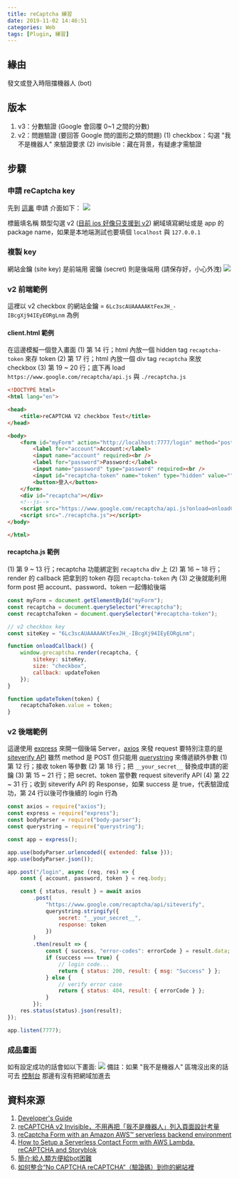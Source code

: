 ```yaml
---
title: reCaptcha 練習
date: 2019-11-02 14:46:51
categories: Web
tags: [Plugin, 練習]
---
```


## 緣由

發文或登入時阻擋機器人 (bot)

## 版本

1. v3：分數驗證 (Google 會回覆 0~1 之間的分數)
2. v2：問題驗證 (要回答 Google 問的圖形之類的問題)
    (1) checkbox：勾選 "我不是機器人" 來驗證要求
    (2) invisible：藏在背景，有疑慮才需驗證

## 步驟

### 申請 reCaptcha key

先到 [這裏](https://www.google.com/recaptcha/admin/create) 申請
介面如下：
![](./reCaptcha-練習/register1.png)

標籤填名稱
類型勾選 v2 ([目前 ios 好像只支援到 v2](https://github.com/fjcaetano/ReCaptcha#warning-%EF%B8%8F))
網域填寫網址或是 app 的 package name，如果是本地端測試也要填個 ```localhost``` 與 ```127.0.0.1```

### 複製 key

網站金鑰 (site key) 是前端用
密鑰 (secret) 則是後端用 (請保存好，小心外洩)
![](./reCaptcha-練習/register2.png)

### v2 前端範例

這裡以 v2 checkbox 的網站金鑰 =  ```6Lc3scAUAAAAAKtFexJH_-IBcgXj94IEyEORgLnm``` 為例

#### client.html 範例

在這邊模擬一個登入畫面
(1) 第 14 行；html 內放一個 hidden tag ```recaptcha-token``` 來存 token
(2) 第 17 行；html 內放一個 div tag ```recaptcha``` 來放 checkbox
(3) 第 19 ~ 20 行；底下再 load ```https://www.google.com/recaptcha/api.js``` 與 ```./recaptcha.js```

```html
<!DOCTYPE html>
<html lang="en">

<head>
    <title>reCAPTCHA V2 checkbox Test</title>
</head>

<body>
    <form id="myForm" action="http://localhost:7777/login" method="post">
        <label for="account">Account:</label>
        <input name="account" required><br />
        <label for="password">Password:</label>
        <input name="password" type="password" required><br />
        <input id="recaptcha-token" name="token" type="hidden" value="">
        <button>登入</button>
    </form>
    <div id="recaptcha"></div>
    <!--js-->
    <script src="https://www.google.com/recaptcha/api.js?onload=onloadCallback&render=explicit" async defer></script>
    <script src="./recaptcha.js"></script>
</body>

</html>
```

#### recaptcha.js 範例

(1) 第 9 ~ 13 行；recaptcha 功能綁定到 ```recaptcha``` div 上
(2) 第 16 ~ 18 行；render 的 callback 把拿到的 token 存回 ```recaptcha-token``` 內
(3) 之後就能利用 form post 把 account、password、token 一起傳給後端

```javascript
const myForm = document.getElementById("myForm");
const recaptcha = document.querySelector("#recaptcha");
const recaptchaToken = document.querySelector("#recaptcha-token");

// v2 checkbox key
const siteKey = "6Lc3scAUAAAAAKtFexJH_-IBcgXj94IEyEORgLnm";

function onloadCallback() {
    window.grecaptcha.render(recaptcha, {
        sitekey: siteKey,
        size: "checkbox",
        callback: updateToken
    });
}

function updateToken(token) {
    recaptchaToken.value = token;
}
```

### v2 後端範例

這邊使用 [express](https://expressjs.com/) 來開一個後端 Server，[axios](https://github.com/axios/axios) 來發 request
要特別注意的是 [siteverify API](https://developers.google.com/recaptcha/docs/verify#api_request) 雖然 method 是 POST
但只能用 [querystring](https://nodejs.org/api/querystring.html) 來傳遞額外參數
(1) 第 12 行；接收 token 等參數
(2) 第 18 行；把 ```__your_secret__``` 替換成申請的密鑰
(3) 第 15 ~ 21 行；把 secret、token 當參數 request siteverify API
(4) 第 22 ~ 31 行；收到 siteverify API 的 Response，如果 success 是 true，代表驗證成功，第 24 行以後可作後續的 login 行為

```javascript
const axios = require("axios");
const express = require("express");
const bodyParser = require("body-parser");
const querystring = require("querystring");

const app = express();

app.use(bodyParser.urlencoded({ extended: false }));
app.use(bodyParser.json());

app.post("/login", async (req, res) => {
    const { account, password, token } = req.body;

    const { status, result } = await axios
        .post(
            "https://www.google.com/recaptcha/api/siteverify",
            querystring.stringify({
                secret: "__your_secret__",
                response: token
            })
        )
        .then(result => {
            const { success, "error-codes": errorCode } = result.data;
            if (success === true) {
                // login code...
                return { status: 200, result: { msg: "Success" } };
            } else {
                // verify error case
                return { status: 404, result: { errorCode } };
            }
        });
    res.status(status).json(result);
});

app.listen(7777);
```

### 成品畫面

如有設定成功的話會如以下畫面:
![](./reCaptcha-練習/result.png)
備註：如果 "我不是機器人" 區塊沒出來的話可去 [控制台](https://www.google.com/recaptcha/admin/site) 那邊有沒有把網域加進去

## 資料來源

1. [Developer's Guide](https://developers.google.com/recaptcha/intro)
2. [reCAPTCHA v2 Invisible，不用再把「我不是機器人」列入頁面設計考量](https://medium.com/@z3388638/recaptcha-v2-invisible-%E4%B8%8D%E7%94%A8%E5%86%8D%E6%8A%8A-%E6%88%91%E4%B8%8D%E6%98%AF%E6%A9%9F%E5%99%A8%E4%BA%BA-%E5%88%97%E5%85%A5%E9%A0%81%E9%9D%A2%E8%A8%AD%E8%A8%88%E8%80%83%E9%87%8F-2b83dbce03cb)
3. [reCaptcha Form with an Amazon AWS™ serverless backend environment](https://medium.com/aws-factory/recaptcha-form-with-an-amazon-aws-serverless-backend-environment-809cdb788424)
4. [How to Setup a Serverless Contact Form with AWS Lambda, reCAPTCHA and Storyblok ](https://www.storyblok.com/tp/serverless-contact-form-setup)
5. [簡介:給人類方便給bot困難](https://easonwang01.gitbooks.io/web_advance/google_speech_api/google-recaptcha.html)
6. [如何整合“No CAPTCHA reCAPTCHA”（驗證碼）到你的網站裡](https://webdesign.tutsplus.com/zh-hant/tutorials/how-to-integrate-no-captcha-recaptcha-in-your-website--cms-23024)
